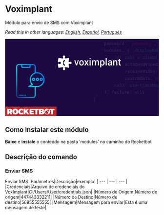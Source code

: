 # Voximplant
  
Módulo para envio de SMS com Voximplant  

*Read this in other languages: [English](Manual_voximplant_.md), [Español](Manual_voximplant_.es.md), [Portugués](Manual_voximplant_.pr.md)*
  
![banner](imgs/Banner_voximplant_.png)
## Como instalar este módulo
  
__Baixe__ e __instale__ o conteúdo na pasta 'modules' no caminho do Rocketbot  



## Descrição do comando

### Enviar SMS
  
Enviar SMS
|Parâmetros|Descrição|exemplo|
| --- | --- | --- |
|Credenciais|Arquivo de credenciais do VoxImplant|C:/Users/User/credentials.json|
|Número de Origem|Número de origem|447443332211|
|Número de Destino|Número de destino|56955555555|
|Mensagem|Mensagem para enviar|Esta é uma mensagem de teste|
  